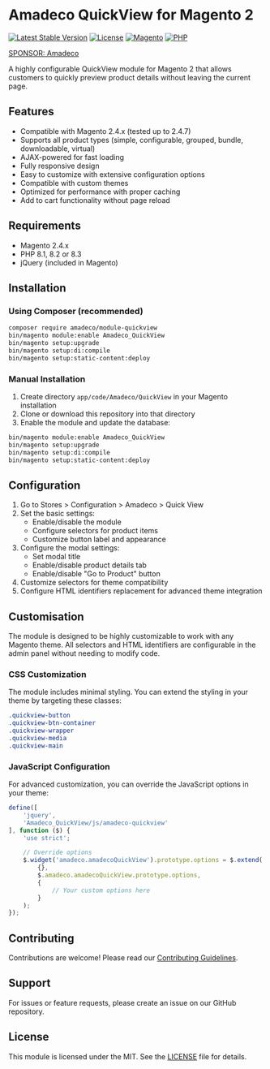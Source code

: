 # Amadeco QuickView for Magento 2

[![Latest Stable Version](https://img.shields.io/github/v/release/Amadeco/magento2-quickview)](https://github.com/Amadeco/magento2-quickview/releases)
[![License](https://img.shields.io/github/license/Amadeco/magento2-quickview)](https://github.com/Amadeco/magento2-quickview/blob/main/LICENSE)
[![Magento](https://img.shields.io/badge/Magento-2.4.x-brightgreen.svg)](https://magento.com)
[![PHP](https://img.shields.io/badge/PHP-8.1|8.2|8.3-blue.svg)](https://www.php.net)

[SPONSOR: Amadeco](https://www.amadeco.fr)

A highly configurable QuickView module for Magento 2 that allows customers to quickly preview product details without leaving the current page.

## Features

- Compatible with Magento 2.4.x (tested up to 2.4.7)
- Supports all product types (simple, configurable, grouped, bundle, downloadable, virtual)
- AJAX-powered for fast loading
- Fully responsive design
- Easy to customize with extensive configuration options
- Compatible with custom themes
- Optimized for performance with proper caching
- Add to cart functionality without page reload

## Requirements

- Magento 2.4.x
- PHP 8.1, 8.2 or 8.3
- jQuery (included in Magento)

## Installation

### Using Composer (recommended)

```bash
composer require amadeco/module-quickview
bin/magento module:enable Amadeco_QuickView
bin/magento setup:upgrade
bin/magento setup:di:compile
bin/magento setup:static-content:deploy
```

### Manual Installation

1. Create directory `app/code/Amadeco/QuickView` in your Magento installation
2. Clone or download this repository into that directory
3. Enable the module and update the database:

```bash
bin/magento module:enable Amadeco_QuickView
bin/magento setup:upgrade
bin/magento setup:di:compile
bin/magento setup:static-content:deploy
```

## Configuration

1. Go to Stores > Configuration > Amadeco > Quick View
2. Set the basic settings:
    - Enable/disable the module
    - Configure selectors for product items
    - Customize button label and appearance
3. Configure the modal settings:
    - Set modal title
    - Enable/disable product details tab
    - Enable/disable "Go to Product" button
4. Customize selectors for theme compatibility
5. Configure HTML identifiers replacement for advanced theme integration

## Customisation

The module is designed to be highly customizable to work with any Magento theme. All selectors and HTML identifiers are configurable in the admin panel without needing to modify code.

### CSS Customization

The module includes minimal styling. You can extend the styling in your theme by targeting these classes:

```css
.quickview-button
.quickview-btn-container
.quickview-wrapper
.quickview-media
.quickview-main
```

### JavaScript Configuration

For advanced customization, you can override the JavaScript options in your theme:

```js
define([
    'jquery',
    'Amadeco_QuickView/js/amadeco-quickview'
], function ($) {
    'use strict';

    // Override options
    $.widget('amadeco.amadecoQuickView').prototype.options = $.extend(
        {},
        $.amadeco.amadecoQuickView.prototype.options,
        {
            // Your custom options here
        }
    );
});
```

## Contributing

Contributions are welcome! Please read our [Contributing Guidelines](CONTRIBUTING.md).

## Support

For issues or feature requests, please create an issue on our GitHub repository.

## License

This module is licensed under the MIT. See the [LICENSE](LICENSE) file for details.

